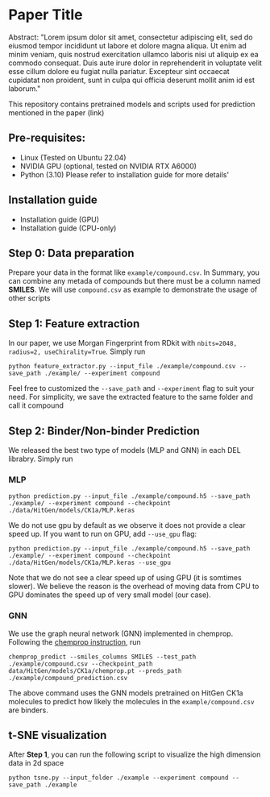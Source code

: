 # Paper Title
Abstract:
"Lorem ipsum dolor sit amet, consectetur adipiscing elit, sed do eiusmod tempor incididunt ut labore et dolore magna aliqua. Ut enim ad minim veniam, quis nostrud exercitation ullamco laboris nisi ut aliquip ex ea commodo consequat. Duis aute irure dolor in reprehenderit in voluptate velit esse cillum dolore eu fugiat nulla pariatur. Excepteur sint occaecat cupidatat non proident, sunt in culpa qui officia deserunt mollit anim id est laborum."

This repository contains pretrained models and scripts used for prediction mentioned in the paper (link)

## Pre-requisites:
- Linux (Tested on Ubuntu 22.04)
- NVIDIA GPU (optional, tested on NVIDIA RTX A6000)
- Python (3.10)
Please refer to installation guide for more details'

## Installation guide
- Installation guide (GPU)
- Installation guide (CPU-only)

## Step 0: Data preparation
Prepare your data in the format like `example/compound.csv`. In Summary, you can combine any metada of compounds but there must be a column named **SMILES**. We will use `compound.csv` as example to demonstrate the usage of other scripts


## Step 1: Feature extraction
In our paper, we use Morgan Fingerprint from RDkit with `nbits=2048, radius=2, useChirality=True`. Simply run
```
python feature_extractor.py --input_file ./example/compound.csv --save_path ./example/ --experiment compound
```
Feel free to customized the `--save_path` and `--experiment` flag to suit your need. For simplicity, we save the extracted feature to the same folder and call it compound

## Step 2: Binder/Non-binder Prediction
We released the best two type of models (MLP and GNN) in each DEL librabry. Simply run
### MLP
```
python prediction.py --input_file ./example/compound.h5 --save_path ./example/ --experiment compound --checkpoint ./data/HitGen/models/CK1a/MLP.keras
```

We do not use gpu by default as we observe it does not provide a clear speed up. If you want to run on GPU, add `--use_gpu` flag:
```
python prediction.py --input_file ./example/compound.h5 --save_path ./example/ --experiment compound --checkpoint ./data/HitGen/models/CK1a/MLP.keras --use_gpu
```
Note that we do not see a clear speed up of using GPU (it is somtimes slower). We believe the reason is the overhead of moving data from CPU to GPU dominates the speed up of very small model (our case).

### GNN
We use the graph neural network (GNN) implemented in chemprop. Following the [chemprop instruction](https://github.com/chemprop/chemprop#predicting),  run
```
chemprop_predict --smiles_columns SMILES --test_path ./example/compound.csv --checkpoint_path data/HitGen/models/CK1a/chemprop.pt --preds_path ./example/compound_prediction.csv
```
The above command uses the GNN models pretrained on HitGen CK1a molecules to predict how likely the molecules in the `example/compound.csv` are binders.

## t-SNE visualization
After **Step 1**, you can run the following script to visualize the high dimension data in 2d space
```
python tsne.py --input_folder ./example --experiment compound --save_path ./example
```











